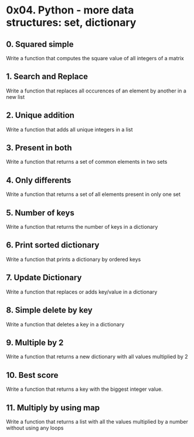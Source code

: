 # 0x04. Python - more data structures: set, dictionary

## 0. Squared simple

Write a function that computes the square value of all integers of a matrix

## 1. Search and Replace
Write a function that replaces all occurences of an element by another in a new list

## 2. Unique addition
Write a function that adds all unique integers in a list

## 3. Present in both
Write a function that returns a set of common elements in two sets

## 4. Only differents
Write a function that returns a set of all elements present in only one set

## 5. Number of keys
Write a function that returns the number of keys in a dictionary

## 6. Print sorted dictionary
Write a function that prints a dictionary by ordered keys

## 7. Update Dictionary
Write a function that replaces or adds key/value in a dictionary

## 8. Simple delete by key
Write a function that deletes a key in a dictionary

## 9. Multiple by 2
Write a function that returns a new dictionary with all values multiplied by 2

## 10. Best score
Write a function that returns a key with the biggest integer value.

## 11. Multiply by using map
Write a function that returns a list with all the values multiplied by a number without using any loops
